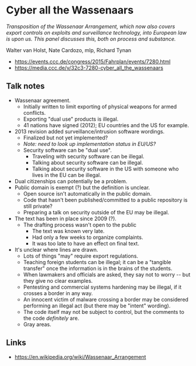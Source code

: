 # Cyber all the Wassenaars

*Transposition of the Wassenaar Arrangement, which now also covers export controls on exploits and surveillance technology, into European law is upon us. This panel discusses this, both on process and substance.*

Walter van Holst, Nate Cardozo, mlp, Richard Tynan

- https://events.ccc.de/congress/2015/Fahrplan/events/7280.html
- https://media.ccc.de/v/32c3-7280-cyber_all_the_wassenaars


## Talk notes

- Wassenaar agreement.
    - Initially written to limit exporting of physical weapons for armed conflicts.
    - Exporting "dual use" products is illegal.
    - 41 nations have signed (2012); EU countries and the US for example.
- 2013 revision added surveillance/intrusion software wordings.
    - Finalized but not yet implemented?
    - *Note: need to look up implementation status in EU/US?*
    - Security software can be "dual use".
        - Traveling with security software can be illegal.
        - Talking about security software can be illegal.
        - Talking about security software in the US with someone who lives in the EU can be illegal.
- Dual citizenships can potentially be a problem.
- Public domain is exempt (?) but the definition is unclear.
    - Open source isn't automatically in the public domain.
    - Code that hasn't been published/committed to a public repository is still private?
    - Preparing a talk on security outside of the EU may be illegal.
- The text has been in place since 2009 (?).
    - The drafting process wasn't open to the public
        - The text was known very late.
        - Had only a few weeks to organize complaints.
        - It was too late to have an effect on final text.
- It's unclear where lines are drawn.
    - Lots of things "may" require export regulations.
    - Teaching foreign students can be illegal; it can be a "tangible transfer" once the information is in the brains of the students.
    - When lawmakers and officials are asked, they say not to worry -- but they give no clear examples.
    - Pentesting and commercial systems hardening may be illegal, if it crosses a border in any way.
    - An innocent victim of malware crossing a border may be considered performing an illegal act (but there may be "intent" wording).
    - The code itself may not be subject to control, but the comments to the code *definitely* are.
    - Gray areas.


## Links

- https://en.wikipedia.org/wiki/Wassenaar_Arrangement


